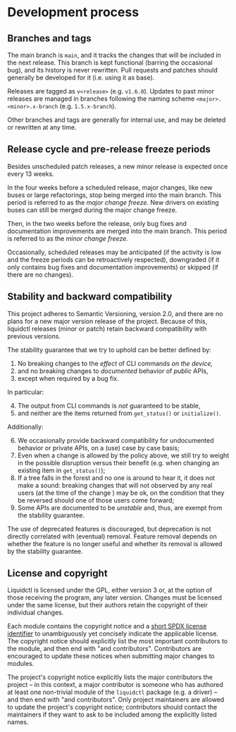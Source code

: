 # Development process

## Branches and tags

The main branch is `main`, and it tracks the changes that will be included in
the next release.  This branch is kept functional (barring the occasional bug),
and its history is never rewritten.  Pull requests and patches should generally
be developed for it (i.e. using it as base).

Releases are tagged as `v<release>` (e.g. `v1.6.0`).  Updates to past minor
releases are managed in branches following the naming scheme
`<major>.<minor>.x-branch` (e.g. `1.5.x-branch`).

Other branches and tags are generally for internal use, and may be deleted or
rewritten at any time.

## Release cycle and pre-release freeze periods

Besides unscheduled patch releases, a new minor release is expected once every
13 weeks.

In the four weeks before a scheduled release, major changes, like new buses or
large refactorings, stop being merged into the main branch.  This period is
referred to as the _major change freeze._  New drivers on existing buses can
still be merged during the major change freeze.

Then, in the two weeks before the release, only bug fixes and documentation
improvements are merged into the main branch.  This period is referred to as
the _minor change freeze._

Occasionally, scheduled releases may be anticipated (if the activity is low and
the freeze periods can be retroactively respected), downgraded (if it only
contains bug fixes and documentation improvements) or skipped (if there are no
changes).

## Stability and backward compatibility

This project adheres to Semantic Versioning, version 2.0, and there are no
plans for a new major version release of the project.  Because of this,
liquidctl releases (minor or patch) retain backward compatibility with previous
versions.

The stability guarantee that we try to uphold can be better defined by:

1. No breaking changes to the *effect* of CLI commands *on the device,*
2. and no breaking changes to *documented* behavior of *public* APIs,
3. except when required by a bug fix.

In particular:

4. The output from CLI commands is *not* guaranteed to be stable,
5. and neither are the items returned from `get_status()` or `initialize()`.

Additionally:

6. We occasionally provide backward compatibility for undocumented behavior or
   private APIs, on a (use) case by case basis;
7. Even when a change is allowed by the policy above, we still try to weight in
   the possible disruption versus their benefit (e.g. when changing an existing
   item in `get_status()`);
8. If a tree falls in the forest and no one is around to hear it, it does not
   make a sound: breaking changes that will not observed by any real users (at
   the time of the change ) may be ok, on the condition that they be reversed
   should one of those users come forward;
9. Some APIs are documented to be *unstable* and, thus, are exempt from the
   stability guarantee.

The use of deprecated features is discouraged, but deprecation is not directly
correlated with (eventual) removal.  Feature removal depends on whether the
feature is no longer useful and whether its removal is allowed by the stability
guarantee.

## License and copyright

Liquidctl is licensed under the GPL, either version 3 or, at the option of
those receiving the program, any later version.  Changes must be licensed under
the same license, but their authors retain the copyright of their individual
changes.

Each module contains the copyright notice and a [short SPDX license identifier]
to unambiguously yet concisely indicate the applicable license.  The
copyright notice should explicitly list the most important contributors to the
module, and then end with "and contributors".  Contributors are encouraged to
update these notices when submitting major changes to modules.

The project's copyright notice explicitly lists the major contributors the
project – in this context, a major contributor is someone who has authored at
least one non-trivial module of the `liquidctl` package (e.g. a driver) – and
then end with "and contributors".  Only project maintainers are allowed to
update the project's copyright notice; contributors should contact the
maintainers if they want to ask to be included among the explicitly listed
names.

[short SPDX license identifier]: https://spdx.github.io/spdx-spec/appendix-V-using-SPDX-short-identifiers-in-source-files/
